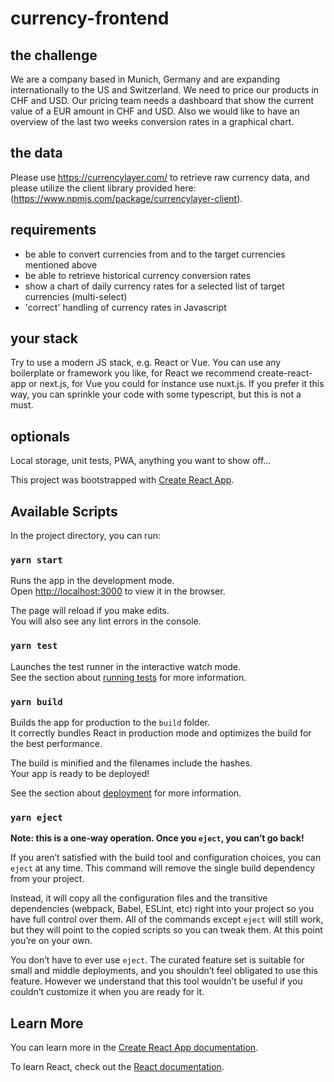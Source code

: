 # currency-frontend

## the challenge

We are a company based in Munich, Germany and are expanding internationally to the US and Switzerland. We need to price our products in CHF and USD. Our pricing team needs a dashboard that show the current value of a EUR amount in CHF and USD. Also we would like to have an overview of the last two weeks conversion rates in a graphical chart.

## the data

Please use https://currencylayer.com/ to retrieve raw currency data, and please utilize the client library provided here: (https://www.npmjs.com/package/currencylayer-client).

## requirements

- be able to convert currencies from and to the target currencies mentioned above
- be able to retrieve historical currency conversion rates
- show a chart of daily currency rates for a selected list of target currencies (multi-select)
- 'correct' handling of currency rates in Javascript

## your stack

Try to use a modern JS stack, e.g. React or Vue. You can use any boilerplate or framework you like, for React we recommend create-react-app or next.js, for Vue you could for instance use nuxt.js. If you prefer it this way, you can sprinkle your code with some typescript, but this is not a must.

## optionals

Local storage, unit tests, PWA, anything you want to show off...

This project was bootstrapped with [Create React App](https://github.com/facebook/create-react-app).

## Available Scripts

In the project directory, you can run:

### `yarn start`

Runs the app in the development mode.<br />
Open [http://localhost:3000](http://localhost:3000) to view it in the browser.

The page will reload if you make edits.<br />
You will also see any lint errors in the console.

### `yarn test`

Launches the test runner in the interactive watch mode.<br />
See the section about [running tests](https://facebook.github.io/create-react-app/docs/running-tests) for more information.

### `yarn build`

Builds the app for production to the `build` folder.<br />
It correctly bundles React in production mode and optimizes the build for the best performance.

The build is minified and the filenames include the hashes.<br />
Your app is ready to be deployed!

See the section about [deployment](https://facebook.github.io/create-react-app/docs/deployment) for more information.

### `yarn eject`

**Note: this is a one-way operation. Once you `eject`, you can’t go back!**

If you aren’t satisfied with the build tool and configuration choices, you can `eject` at any time. This command will remove the single build dependency from your project.

Instead, it will copy all the configuration files and the transitive dependencies (webpack, Babel, ESLint, etc) right into your project so you have full control over them. All of the commands except `eject` will still work, but they will point to the copied scripts so you can tweak them. At this point you’re on your own.

You don’t have to ever use `eject`. The curated feature set is suitable for small and middle deployments, and you shouldn’t feel obligated to use this feature. However we understand that this tool wouldn’t be useful if you couldn’t customize it when you are ready for it.

## Learn More

You can learn more in the [Create React App documentation](https://facebook.github.io/create-react-app/docs/getting-started).

To learn React, check out the [React documentation](https://reactjs.org/).
